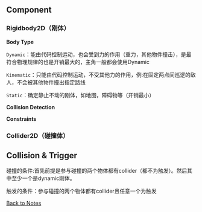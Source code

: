 ## Component

### Rigidbody2D（刚体） 

**Body Type** 

`Dynamic`：能由代码控制运动，也会受到力的作用（重力，其他物件撞击），是最符合物理规律的也是开销最大的，主角一般都会使用Dynamic 

`Kinematic`：只能由代码控制运动，不受其他力的作用，例:在固定两点间巡逻的敌人，不会被其他物件撞出指定路线 

`Static`：确定静止不动的刚体，如地图，障碍物等（开销最小） 

**Collision Detection** 

**Constraints** 

### Collider2D（碰撞体） 

## Collision & Trigger

碰撞的条件:首先前提是参与碰撞的两个物体都有collider（都不为触发）。然后其中至少一个是dynamic刚体。 

触发的条件：参与碰撞的两个物体都有collider且任意一个为触发 

[Back to Notes](https://github.com/Vincent-zz/Unity/blob/main/UnityNotes.md)
